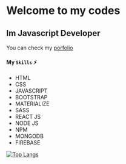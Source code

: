 # Welcome to my codes
## Im Javascript Developer
You can check my [porfolio](https://freddygutierrez.netlify.app)

#### My `Skills` :zap:
* HTML
* CSS
* JAVASCRIPT
* BOOTSTRAP
* MATERIALIZE
* SASS
* REACT JS
* NODE JS
* NPM
* MONGODB
* FIREBASE

[![Top Langs](https://github-readme-stats.vercel.app/api/top-langs/?username=FreddyGames69&hide=html,php)](https://github.com/anuraghazra/github-readme-stats)
<!--
**FreddyGames69/FreddyGames69** is a ✨ _special_ ✨ repository because its `README.md` (this file) appears on your GitHub profile.

Here are some ideas to get you started:

- 🔭 I’m currently working on ...
- 🌱 I’m currently learning ...
- 👯 I’m looking to collaborate on ...
- 🤔 I’m looking for help with ...
- 💬 Ask me about ...
- 📫 How to reach me: ...
- 😄 Pronouns: ...
- ⚡ Fun fact: ...
-->
